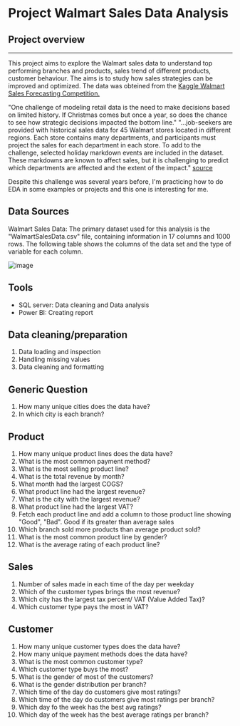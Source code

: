 # Project Walmart Sales Data Analysis

## Project overview
------

This project aims to explore the Walmart sales data to understand top performing branches and products, sales trend of different products, customer behaviour. The aims is to study how sales strategies can be improved and optimized. The data was obteined from the [Kaggle Walmart Sales Forecasting Competition.](https://www.kaggle.com/c/walmart-recruiting-store-sales-forecasting)

"One challenge of modeling retail data is the need to make decisions based on limited history. If Christmas comes but once a year, so does the chance to see how strategic decisions impacted the bottom line." 
"...job-seekers are provided with historical sales data for 45 Walmart stores located in different regions. Each store contains many departments, and participants must project the sales for each department in each store. To add to the challenge, selected holiday markdown events are included in the dataset. These markdowns are known to affect sales, but it is challenging to predict which departments are affected and the extent of the impact."
[source](https://www.kaggle.com/c/walmart-recruiting-store-sales-forecasting)

Despite this challenge was several years before, I'm practicing how to do EDA in some examples or projects and this one is interesting for me.

## Data Sources
Walmart Sales Data: The primary dataset used for this analysis is the "WalmartSalesData.csv" file, containing information in 17 columns and 1000 rows. The following table shows the columns of the data set and the type of variable for each column.

![image](https://github.com/AlanDnl/Walmart-Sales-Data-Analysis/assets/150567418/cbe338cc-6679-461f-ac52-11edfffdfaa9)

## Tools
- SQL server: Data cleaning and Data analysis
- Power BI: Creating report

## Data cleaning/preparation
1. Data loading and inspection
2. Handling missing values
3. Data cleaning and formatting

## Generic Question
1. How many unique cities does the data have?
2. In which city is each branch?
## Product
1. How many unique product lines does the data have?
2. What is the most common payment method?
3. What is the most selling product line?
4. What is the total revenue by month?
5. What month had the largest COGS?
6. What product line had the largest revenue?
7. What is the city with the largest revenue?
8. What product line had the largest VAT?
9. Fetch each product line and add a column to those product line showing "Good", "Bad". Good if its greater than average sales
10. Which branch sold more products than average product sold?
11. What is the most common product line by gender?
12. What is the average rating of each product line?

## Sales
1. Number of sales made in each time of the day per weekday
2. Which of the customer types brings the most revenue?
3. Which city has the largest tax percent/ VAT (Value Added Tax)?
4. Which customer type pays the most in VAT?
## Customer
1. How many unique customer types does the data have?
2. How many unique payment methods does the data have?
3. What is the most common customer type?
4. Which customer type buys the most?
5. What is the gender of most of the customers?
6. What is the gender distribution per branch?
7. Which time of the day do customers give most ratings?
8. Which time of the day do customers give most ratings per branch?
9. Which day fo the week has the best avg ratings?
10. Which day of the week has the best average ratings per branch?
